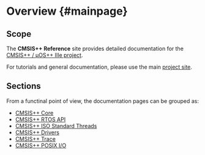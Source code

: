 # Overview {#mainpage}

## Scope

The **CMSIS++ Reference** site provides detailed documentation for the
[CMSIS++ / µOS++ IIIe project](https://github.com/micro-os-plus).

For tutorials and general documentation, please use the main [project site](http://micro-os-plus.github.io).

## Sections

From a functinal point of view, the documentation pages can be grouped as:

* [CMSIS++ Core](group__cmsis-plus-core.html)
* [CMSIS++ RTOS API](group__cmsis-plus-rtos.html)
* [CMSIS++ ISO Standard Threads](group__cmsis-plus-iso.html)
* [CMSIS++ Drivers](group__cmsis-plus-drivers.html)
* [CMSIS++ Trace](group__cmsis-plus-trace.html)
* [CMSIS++ POSIX I/O](group__cmsis-plus-posix-io.html)